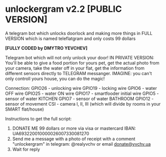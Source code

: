 # unlockergram v2.2 [PUBLIC VERSION]
A telegram bot which unlocks doorlock 
and making more things in FULL VERSION which is named teleflatgram and only costs 99 dollars

<b>[FULLY CODED by DMYTRO YEVCHEV]</b>

Telegram bot which will not only unlock your door! 
IN PRIVATE VERSION: You'll be able to give a food portion for yours pet, get the actual 
photo from your camera, take the water off in your flat, get the information from different 
sensors directly to TELEGRAM messanger. 
IMAGINE: you can't only controll yours house, you can do the magic! 


Connection:
GPIO26 - unlocking wire
GPIO19 - locking wire
GPIO6  - water OFF wire
GPIO25 - water ON wire
GPIO17 - smartfooder initial wire
GPIO5  - sensor of water KITCHEN
GPIO7  - sensor of water BATHROOM
GPIO12 - sensor of movement 
CSI    - camera I, II, III (which will divide
by rooms in your SMART flat/house)

Instructions to get the full script:
1. DONATE ME 99 dollars or more via visa or mastercard
IBAN: UA693220010000026007330081270
2. Send me a message with a photo of receipt 
with a comment "unlockergram" in telegram: 
@realyvchv or email donate@yvchv.ua
3. Wait for reply
 



